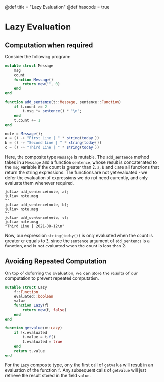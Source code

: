 @def title = "Lazy Evaluation"
@def hascode = true

# Lazy Evaluation

## Computation when required

Consider the following program:

```julia
mutable struct Message
    msg
    count
    function Message()
        return new("", 0)
    end
end

function add_sentence(t::Message, sentence::Function)
    if t.count >= 2
        t.msg *= sentence() * "\n";
    end
    t.count += 1
end

note = Message();
a = () -> "First Line | " * string(today())
b = () -> "Second Line | " * string(today())
c = () -> "Third Line | " * string(today())
```
Here, the composite type `Message` is mutable. The `add_sentence` method takes in a
`Message` and a function `sentence`, whose result is concatenated to the `msg` variable
if the count is greater than 2. `a`, `b` and `c` are all functions that return the string
expressions. The functions are not yet evaluated - we defer the evaluation of expressions
we do not need currently, and only evaluate them whenever required.

```julia-repl
julia> add_sentence(note, a);
julia> note.msg
""
julia> add_sentence(note, b);
julia> note.msg
""
julia> add_sentence(note, c);
julia> note.msg
"Third Line | 2021-08-12\n"
```

Now, our expression `string(today())` is only evaluated when the count is greater
or equals to 2, since the `sentence` argument of `add_sentence` is a function, and
is not evaluated when the count is less than 2. 

## Avoiding Repeated Computation

On top of deferring the evaluation, we can store the results of our computation to
prevent repeated computation.

```julia
mutable struct Lazy
    f::Function
    evaluated::boolean
    value
    function Lazy(f)
        return new(f, false)
    end
end

function getvalue(x::Lazy)
    if !x.evaluated
        t.value = t.f()
        t.evaluated = true
    end
    return t.value
end
```

For the `Lazy` composite type, only the first call of `getvalue` will result in an evaluation
of the function `f`. Any subsequent calls of `getvalue` will just retrieve the result stored
in the field `value`.

